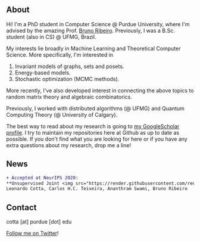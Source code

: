 ## About

Hi! I'm a PhD student in Computer Science @ Purdue University, where I'm advised by the amazing Prof. [Bruno Ribeiro](https://www.cs.purdue.edu/homes/ribeirob/). Previously, I was a B.Sc. student (also in CS) @ UFMG, Brazil.

My interests lie broadly in Machine Learning and Theoretical Computer Science. More specifically, I'm interested in 

  1. Invariant models of graphs, sets and posets.
  2. Energy-based models.
  3. Stochastic optimization (MCMC methods).

More recently, I've also developed interest in connecting the above topics to random matrix theory and algebraic combinatorics.

Previously, I worked with distributed algorithms (@ UFMG) and Quantum Computing Theory (@ University of Calgary).

The best way to read about my research is going to [my GoogleScholar profile](https://goo.gl/zrNQue). I try to maintain my repositories here at Github as up to date as possible. If you don't find what you are looking for here or if you have any extra questions about my research, drop me a line!

## News
```diff
+ Accepted at NeurIPS 2020:
**Unsupervised Joint <img src="https://render.githubusercontent.com/render/math?math=k">-node Graph Representations with Compositional Energy-Based Models**
Leonardo Cotta, Carlos H.C. Teixeira, Ananthram Swami, Bruno Ribeiro
```

## Contact

cotta [at] purdue [dot] edu

[Follow me on Twitter](https://twitter.com/cottascience)!
